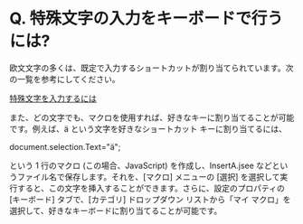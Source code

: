 # Q. 特殊文字の入力をキーボードで行うには?

欧文文字の多くは、既定で入力するショートカットが割り当てられています。次の一覧を参考にしてください。

[特殊文字を入力するには](../../howto/edit/edit_special_char)

また、どの文字でも、マクロを使用すれば、好きなキーに割り当てることが可能です。例えば、ä という文字を好きなショートカット キーに割り当てるには、

document.selection.Text="ä";

という 1 行のマクロ (この場合、JavaScript) を作成し、InsertA.jsee などというファイル名で保存します。それを、\[マクロ\] メニューの \[選択\] を選択して実行すると、この文字を挿入することができます。さらに、設定のプロパティの \[キーボード\] タブで、\[カテゴリ\] ドロップダウン リストから「マイ マクロ」を選択して、好きなキーボードに割り当てることが可能です。
